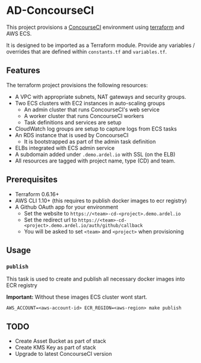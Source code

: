 # AD-ConcourseCI

This project provisions a [ConcourseCI][1] environment using [terraform][2] and
AWS ECS.

It is designed to be imported as a Terraform module. Provide any variables / overrides that are defined within `constants.tf` and `variables.tf`.

## Features

The terraform project provisions the following resources:

- A VPC with appropriate subnets, NAT gateways and security groups.
- Two ECS clusters with EC2 instances in auto-scaling groups
    - An admin cluster that runs ConcourseCI's web service
    - A worker cluster that runs ConcourseCI workers
    - Task definitions and services are setup
- CloudWatch log groups are setup to capture logs from ECS tasks
- An RDS instance that is used by ConcourseCI
    - It is bootstrapped as part of the admin task definition
- ELBs integrated with ECS admin service
- A subdomain added under `.demo.ardel.io` with SSL (on the ELB)
- All resources are tagged with project name, type (CD) and team.

## Prerequisites

- Terraform 0.6.16+
- AWS CLI 1.10+ (this requires to publish docker images to ecr registry)
- A Github OAuth app for your environment
    - Set the website to `https://<team>-cd-<project>.demo.ardel.io`
    - Set the redirect url to `https://<team>-cd-<project>.demo.ardel.io/auth/github/callback`
    - You will be asked to set `<team>` and `<project>` when provisioning

## Usage

### `publish`

This task is used to create and publish all necessary docker images into ECR registry

**Important:** Without these images ECS cluster wont start.

```
AWS_ACCOUNT=<aws-account-id> ECR_REGION=<aws-region> make publish
```

## TODO

 - Create Asset Bucket as part of stack
 - Create KMS Key as part of stack
 - Upgrade to latest ConcourseCI version

[1]: http://concourse.ci
[2]: https://www.terraform.io
